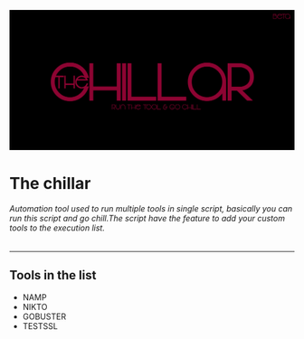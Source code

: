 ![alt text](https://github.com/maketheworldsecure/Thechillar/blob/main/chillarlogo.jpg)
# The chillar
###### Automation tool used to run multiple tools in single script, basically you can run this script and go chill.The script have the feature to add your custom tools to the execution list.
---------------------------
## Tools in the list
* NAMP
* NIKTO
* GOBUSTER
* TESTSSL
